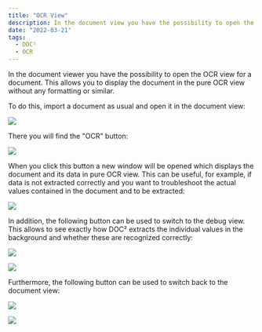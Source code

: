 ```yaml
---
title: "OCR View"
description: In the document view you have the possibility to open the OCR view for a document. This allows you to display the document in the pure OCR view without any formatting or similar.
date: "2022-03-21"
tags:
  - DOC²
  - OCR
---
```


In the document viewer you have the possibility to open the OCR view for a document. This allows you to display the document in the pure OCR view without any formatting or similar.

To do this, import a document as usual and open it in the document view:

![](/_images/doc2/image-43-1024x374.png)

There you will find the "OCR" button:

![](/_images/doc2/image-44-1024x421.png)

When you click this button a new window will be opened which displays the document and its data in pure OCR view. This can be useful, for example, if data is not extracted correctly and you want to troubleshoot the actual values contained in the document and to be extracted:

![](/_images/doc2/image-45-1024x748.png)

In addition, the following button can be used to switch to the debug view. This allows to see exactly how DOC² extracts the individual values in the background and whether these are recognized correctly:

![](/_images/doc2/image-46.png)

![](/_images/doc2/image-47-1024x730.png)

Furthermore, the following button can be used to switch back to the document view:

![](/_images/doc2/image-48.png)

![](/_images/doc2/image-49-1024x613.png)
